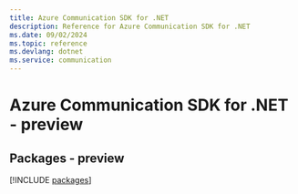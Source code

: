 ```yaml
---
title: Azure Communication SDK for .NET
description: Reference for Azure Communication SDK for .NET
ms.date: 09/02/2024
ms.topic: reference
ms.devlang: dotnet
ms.service: communication
---
```

# Azure Communication SDK for .NET - preview
## Packages - preview
[!INCLUDE [packages](communication-index.md)]